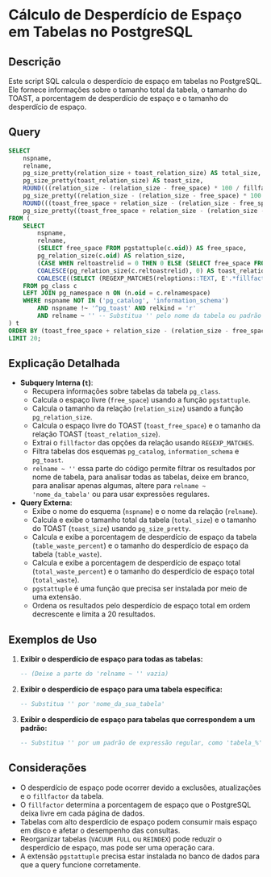 # Cálculo de Desperdício de Espaço em Tabelas no PostgreSQL

## Descrição

Este script SQL calcula o desperdício de espaço em tabelas no PostgreSQL. Ele fornece informações sobre o tamanho total da tabela, o tamanho do TOAST, a porcentagem de desperdício de espaço e o tamanho do desperdício de espaço.

## Query

```sql
SELECT
    nspname,
    relname,
    pg_size_pretty(relation_size + toast_relation_size) AS total_size,
    pg_size_pretty(toast_relation_size) AS toast_size,
    ROUND(((relation_size - (relation_size - free_space) * 100 / fillfactor) * 100 / GREATEST(relation_size, 1))::NUMERIC, 1) AS table_waste_percent,
    pg_size_pretty((relation_size - (relation_size - free_space) * 100 / fillfactor)::BIGINT) AS table_waste,
    ROUND(((toast_free_space + relation_size - (relation_size - free_space) * 100 / fillfactor) * 100 / GREATEST(relation_size + toast_relation_size, 1))::NUMERIC, 1) AS total_waste_percent,
    pg_size_pretty((toast_free_space + relation_size - (relation_size - free_space) * 100 / fillfactor)::BIGINT) AS total_waste
FROM (
    SELECT
        nspname,
        relname,
        (SELECT free_space FROM pgstattuple(c.oid)) AS free_space,
        pg_relation_size(c.oid) AS relation_size,
        (CASE WHEN reltoastrelid = 0 THEN 0 ELSE (SELECT free_space FROM pgstattuple(c.reltoastrelid)) END) AS toast_free_space,
        COALESCE(pg_relation_size(c.reltoastrelid), 0) AS toast_relation_size,
        COALESCE((SELECT (REGEXP_MATCHES(reloptions::TEXT, E'.*fillfactor=(\\d+).*'))[1]), '100')::REAL AS fillfactor
    FROM pg_class c
    LEFT JOIN pg_namespace n ON (n.oid = c.relnamespace)
    WHERE nspname NOT IN ('pg_catalog', 'information_schema')
        AND nspname !~ '^pg_toast' AND relkind = 'r'
        AND relname ~ '' -- Substitua '' pelo nome da tabela ou padrão de nome desejado
) t
ORDER BY (toast_free_space + relation_size - (relation_size - free_space) * 100 / fillfactor) DESC
LIMIT 20;
```

## Explicação Detalhada

* **Subquery Interna (`t`)**:
    * Recupera informações sobre tabelas da tabela `pg_class`.
    * Calcula o espaço livre (`free_space`) usando a função `pgstattuple`.
    * Calcula o tamanho da relação (`relation_size`) usando a função `pg_relation_size`.
    * Calcula o espaço livre do TOAST (`toast_free_space`) e o tamanho da relação TOAST (`toast_relation_size`).
    * Extrai o `fillfactor` das opções da relação usando `REGEXP_MATCHES`.
    * Filtra tabelas dos esquemas `pg_catalog`, `information_schema` e `pg_toast`.
    * `relname ~ ''` essa parte do código permite filtrar os resultados por nome de tabela, para analisar todas as tabelas, deixe em branco, para analisar apenas algumas, altere para `relname ~ 'nome_da_tabela'` ou para usar expressões regulares.
* **Query Externa**:
    * Exibe o nome do esquema (`nspname`) e o nome da relação (`relname`).
    * Calcula e exibe o tamanho total da tabela (`total_size`) e o tamanho do TOAST (`toast_size`) usando `pg_size_pretty`.
    * Calcula e exibe a porcentagem de desperdício de espaço da tabela (`table_waste_percent`) e o tamanho do desperdício de espaço da tabela (`table_waste`).
    * Calcula e exibe a porcentagem de desperdício de espaço total (`total_waste_percent`) e o tamanho do desperdício de espaço total (`total_waste`).
    * `pgstattuple` é uma função que precisa ser instalada por meio de uma extensão.
    * Ordena os resultados pelo desperdício de espaço total em ordem decrescente e limita a 20 resultados.

## Exemplos de Uso

1.  **Exibir o desperdício de espaço para todas as tabelas:**

    ```sql
    -- (Deixe a parte do 'relname ~ '' vazia)
    ```

2.  **Exibir o desperdício de espaço para uma tabela específica:**

    ```sql
    -- Substitua '' por 'nome_da_sua_tabela'
    ```

3.  **Exibir o desperdício de espaço para tabelas que correspondem a um padrão:**

    ```sql
    -- Substitua '' por um padrão de expressão regular, como 'tabela_%'
    ```

## Considerações

* O desperdício de espaço pode ocorrer devido a exclusões, atualizações e o `fillfactor` da tabela.
* O `fillfactor` determina a porcentagem de espaço que o PostgreSQL deixa livre em cada página de dados.
* Tabelas com alto desperdício de espaço podem consumir mais espaço em disco e afetar o desempenho das consultas.
* Reorganizar tabelas (`VACUUM FULL` ou `REINDEX`) pode reduzir o desperdício de espaço, mas pode ser uma operação cara.
* A extensão `pgstattuple` precisa estar instalada no banco de dados para que a query funcione corretamente.
